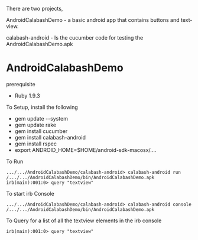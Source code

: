 There are two projects,

AndroidCalabashDemo - a basic android app that contains buttons and text-view. 

calabash-android - Is the cucumber code for testing the AndroidCalabashDemo.apk

AndroidCalabashDemo
===================

prerequisite

- Ruby 1.9.3

To Setup, install the following 

- gem update --system
- gem update rake
- gem install cucumber
- gem install calabash-android
- gem install rspec
- export ANDROID_HOME=$HOME/android-sdk-macosx/....


To Run

    .../.../AndroidCalabashDemo/calabash-android> calabash-android run /.../.../AndroidCalabashDemo/bin/AndroidCalabashDemo.apk 
    irb(main):001:0> query "textview"

To start irb Console 

    .../.../AndroidCalabashDemo/calabash-android> calabash-android console /.../.../AndroidCalabashDemo/bin/AndroidCalabashDemo.apk 

To Query for a list of all the textview elements in the irb console

    irb(main):001:0> query "textview"
